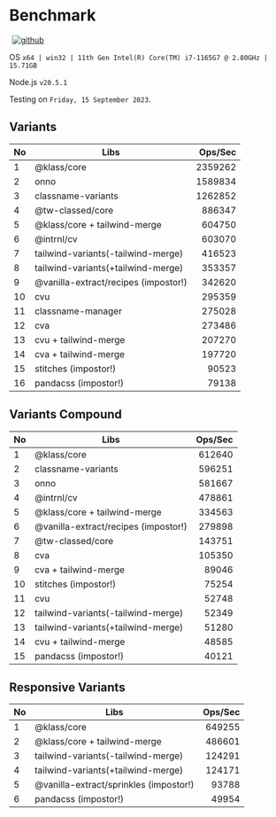 # Benchmark

<p>
  <a title="github" href="https://github.com/flamrdevs/klass-benchmark" target="_blank" style="display: inline-block; margin: 0px 4px;">
    <img alt="github" src="https://none.deno.dev/ui/button/simple?i=github&e=Open in GitHub" hspace="1">
  </a>
</p>

OS `x64 | win32 | 11th Gen Intel(R) Core(TM) i7-1165G7 @ 2.80GHz | 15.71GB`

Node.js `v20.5.1`

Testing on `Friday, 15 September 2023`.

## Variants

| No  | Libs                                 | Ops/Sec |
| --- | ------------------------------------ | ------: |
| 1   | @klass/core                          | 2359262 |
| 2   | onno                                 | 1589834 |
| 3   | classname-variants                   | 1262852 |
| 4   | @tw-classed/core                     |  886347 |
| 5   | @klass/core + tailwind-merge         |  604750 |
| 6   | @intrnl/cv                           |  603070 |
| 7   | tailwind-variants(-tailwind-merge)   |  416523 |
| 8   | tailwind-variants(+tailwind-merge)   |  353357 |
| 9   | @vanilla-extract/recipes (impostor!) |  342620 |
| 10  | cvu                                  |  295359 |
| 11  | classname-manager                    |  275028 |
| 12  | cva                                  |  273486 |
| 13  | cvu + tailwind-merge                 |  207270 |
| 14  | cva + tailwind-merge                 |  197720 |
| 15  | stitches (impostor!)                 |   90523 |
| 16  | pandacss (impostor!)                 |   79138 |

## Variants Compound

| No  | Libs                                 | Ops/Sec |
| --- | ------------------------------------ | ------: |
| 1   | @klass/core                          |  612640 |
| 2   | classname-variants                   |  596251 |
| 3   | onno                                 |  581667 |
| 4   | @intrnl/cv                           |  478861 |
| 5   | @klass/core + tailwind-merge         |  334563 |
| 6   | @vanilla-extract/recipes (impostor!) |  279898 |
| 7   | @tw-classed/core                     |  143751 |
| 8   | cva                                  |  105350 |
| 9   | cva + tailwind-merge                 |   89046 |
| 10  | stitches (impostor!)                 |   75254 |
| 11  | cvu                                  |   52748 |
| 12  | tailwind-variants(-tailwind-merge)   |   52349 |
| 13  | tailwind-variants(+tailwind-merge)   |   51280 |
| 14  | cvu + tailwind-merge                 |   48585 |
| 15  | pandacss (impostor!)                 |   40121 |

## Responsive Variants

| No  | Libs                                   | Ops/Sec |
| --- | -------------------------------------- | ------: |
| 1   | @klass/core                            |  649255 |
| 2   | @klass/core + tailwind-merge           |  486601 |
| 3   | tailwind-variants(-tailwind-merge)     |  124291 |
| 4   | tailwind-variants(+tailwind-merge)     |  124171 |
| 5   | @vanilla-extract/sprinkles (impostor!) |   93788 |
| 6   | pandacss (impostor!)                   |   49954 |
